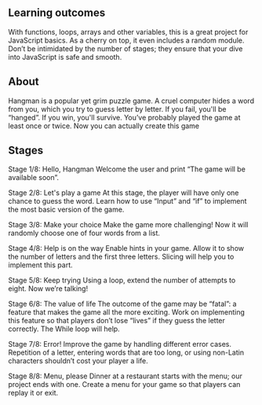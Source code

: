 
## Learning outcomes

With functions, loops, arrays and other variables, this is a great project for JavaScript basics. As a cherry on top, it even includes a random module. Don’t be intimidated by the number of stages; they ensure that your dive into JavaScript is safe and smooth.

## About

Hangman is a popular yet grim puzzle game. A cruel computer hides a word from you, which you try to guess letter by letter. If you fail, you'll be “hanged”. If you win, you'll survive. You’ve probably played the game at least once or twice. Now you can actually create this game 

## Stages

Stage 1/8: Hello, Hangman
Welcome the user and print “The game will be available soon”.

Stage 2/8: Let's play a game
At this stage, the player will have only one chance to guess the word. Learn how to use “Input” and “if” to implement the most basic version of the game.

Stage 3/8: Make your choice
Make the game more challenging! Now it will randomly choose one of four words from a list.

Stage 4/8: Help is on the way
Enable hints in your game. Allow it to show the number of letters and the first three letters. 
Slicing will help you to implement this part.

Stage 5/8: Keep trying
Using a loop, extend the number of attempts to eight. Now we’re talking!

Stage 6/8: The value of life
The outcome of the game may be “fatal”: a feature that makes the game all the more exciting. Work on implementing this feature so that players don’t lose “lives” if they guess the letter correctly. The While loop will help.

Stage 7/8: Error!
Improve the game by handling different error cases. Repetition of a letter, entering words that are too long, or using non-Latin characters shouldn’t cost your player a life.

Stage 8/8: Menu, please
Dinner at a restaurant starts with the menu; our project ends with one. Create a menu for your game so that players can replay it or exit. 
